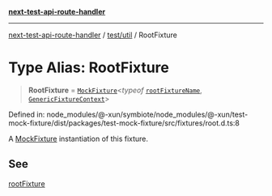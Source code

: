 [**next-test-api-route-handler**](../../../README.md)

***

[next-test-api-route-handler](../../../README.md) / [test/util](../README.md) / RootFixture

# Type Alias: RootFixture

> **RootFixture** = [`MockFixture`](MockFixture.md)\<*typeof* [`rootFixtureName`](../variables/rootFixtureName.md), [`GenericFixtureContext`](GenericFixtureContext.md)\>

Defined in: node\_modules/@-xun/symbiote/node\_modules/@-xun/test-mock-fixture/dist/packages/test-mock-fixture/src/fixtures/root.d.ts:8

A [MockFixture](MockFixture.md) instantiation of this fixture.

## See

[rootFixture](../functions/rootFixture.md)
